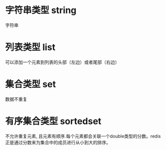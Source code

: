 # 字符串类型 string

字符串

# 列表类型 list

可以添加一个元素到列表的头部（左边）或者尾部（右边）

# 集合类型 set

数据不重复

# 有序集合类型 sortedset

不允许重复元素, 且元素有顺序.每个元素都会关联一个double类型的分数。redis正是通过分数来为集合中的成员进行从小到大的排序。
